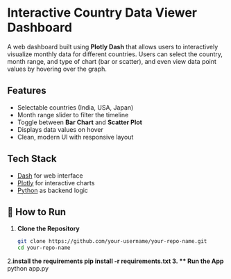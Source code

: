 
# Interactive Country Data Viewer Dashboard

A web dashboard built using **Plotly Dash** that allows users to interactively visualize monthly data for different countries. Users can select the country, month range, and type of chart (bar or scatter), and even view data point values by hovering over the graph.

## Features

- Selectable countries (India, USA, Japan)
- Month range slider to filter the timeline
- Toggle between **Bar Chart** and **Scatter Plot**
- Displays data values on hover
- Clean, modern UI with responsive layout

## Tech Stack

- [Dash](https://dash.plotly.com/) for web interface
- [Plotly](https://plotly.com/python/) for interactive charts
- [Python](https://www.python.org/) as backend logic

## 🚀 How to Run

1. **Clone the Repository**
   ```bash
   git clone https://github.com/your-username/your-repo-name.git
   cd your-repo-name
2.**install the requirements
    pip install -r requirements.txt
3. ** Run the App**
    python app.py

